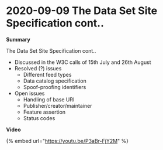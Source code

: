 # 2020-09-09 The Data Set Site Specification cont..

**Summary**

The Data Set Site Specification cont..

* Discussed in the W3C calls of 15th July and 26th August
* Resolved \(?\) issues
  * Different feed types
  * Data catalog specification
  * Spoof-proofing identifiers
* Open issues
  * Handling of base URI
  * Publisher/creator/maintainer
  * Feature assertion
  * Status codes

**Video**

{% embed url="https://youtu.be/P3aBr-FjY2M" %}



